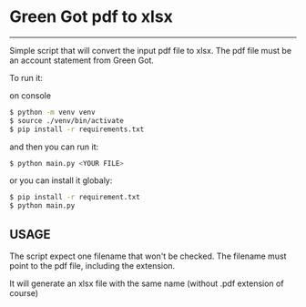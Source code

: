 # Green Got pdf to xlsx
---
Simple script that will convert the input pdf file to xlsx.
The pdf file must be an account statement from Green Got.

To run it:

on console
```sh
$ python -m venv venv
$ source ./venv/bin/activate
$ pip install -r requirements.txt
```
and then you can run it:
```sh
$ python main.py <YOUR FILE>
```
or you can install it globaly:
```sh
$ pip install -r requirement.txt
$ python main.py
```

## USAGE

The script expect one filename that won't be checked. The filename must point to the pdf file, including the extension.

It will generate an xlsx file with the same name (without .pdf extension of course)